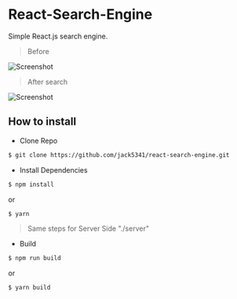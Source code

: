 # React-Search-Engine

Simple React.js search engine.

> Before

![Screenshot](https://raw.githubusercontent.com/jack5341/react-search-engine/master/master/img/screenshot%202.PNG)

> After search

![Screenshot](https://raw.githubusercontent.com/jack5341/react-search-engine/master/master/img/screenshot%201.PNG)

## How to install 

-   Clone Repo
```sh
$ git clone https://github.com/jack5341/react-search-engine.git
```

- Install Dependencies
```sh
$ npm install 
```

or

```sh
$ yarn
```
> Same steps for Server Side "./server"
- Build
```sh
$ npm run build
```

or 

```sh
$ yarn build
```

